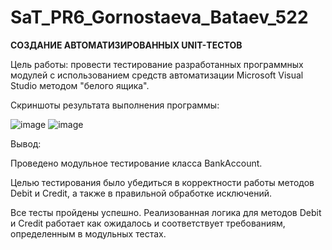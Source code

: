 # SaT_PR6_Gornostaeva_Bataev_522

**СОЗДАНИЕ АВТОМАТИЗИРОВАННЫХ UNIT-ТЕСТОВ**

Цель работы: провести тестирование разработанных программных модулей с использованием средств автоматизации Microsoft Visual Studio методом "белого ящика".

Скриншоты результата выполнения программы:

![image](https://github.com/user-attachments/assets/c5fca20c-ebca-4e5e-ac8d-f0b6ea4e17a4)
![image](https://github.com/user-attachments/assets/0c2d556a-f2d1-4401-8d6f-a93da856b248)

Вывод:

Проведено модульное тестирование класса BankAccount. 

Целью тестирования было убедиться в корректности работы методов Debit и Credit, а также в правильной обработке исключений.

Все тесты пройдены успешно. Реализованная логика для методов Debit и Credit работает как ожидалось и соответствует требованиям, определенным в модульных тестах.

